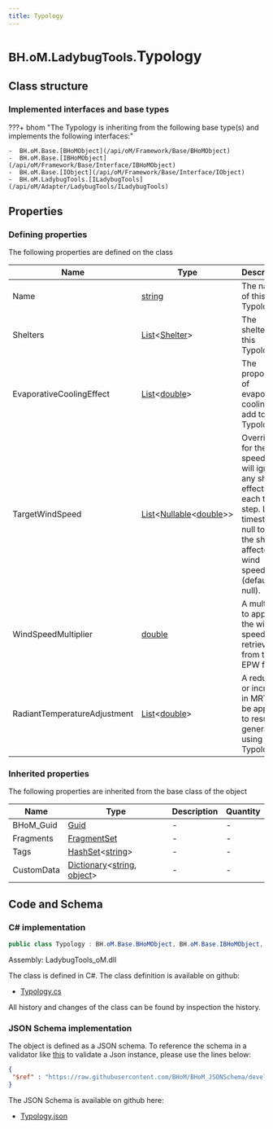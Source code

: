 ```yaml
---
title: Typology
---
```


# <small>BH.oM.LadybugTools.</small>**Typology**



## Class structure

### Implemented interfaces and base types

???+ bhom "The Typology is inheriting from the following base type(s) and implements the following interfaces:"

    -  BH.oM.Base.[BHoMObject](/api/oM/Framework/Base/BHoMObject)
    -  BH.oM.Base.[IBHoMObject](/api/oM/Framework/Base/Interface/IBHoMObject)
    -  BH.oM.Base.[IObject](/api/oM/Framework/Base/Interface/IObject)
    -  BH.oM.LadybugTools.[ILadybugTools](/api/oM/Adapter/LadybugTools/ILadybugTools)


## Properties



### Defining properties

The following properties are defined on the class

| Name             | Type             | Description      | Quantity         |
|------------------|------------------|------------------|------------------|
| Name | [string](https://learn.microsoft.com/en-us/dotnet/api/System.String?view=netstandard-2.0) | The name of this Typology. | - |
| Shelters | [List](https://learn.microsoft.com/en-us/dotnet/api/System.Collections.Generic.List-1?view=netstandard-2.0)&lt;[Shelter](/api/oM/Adapter/LadybugTools/Geometry/Shelter)&gt; | The shelters for this Typology. | - |
| EvaporativeCoolingEffect | [List](https://learn.microsoft.com/en-us/dotnet/api/System.Collections.Generic.List-1?view=netstandard-2.0)&lt;[double](https://learn.microsoft.com/en-us/dotnet/api/System.Double?view=netstandard-2.0)&gt; | The proportion of evaporative cooling to add to this Typology. | - |
| TargetWindSpeed | [List](https://learn.microsoft.com/en-us/dotnet/api/System.Collections.Generic.List-1?view=netstandard-2.0)&lt;[Nullable](https://learn.microsoft.com/en-us/dotnet/api/System.Nullable-1?view=netstandard-2.0)&lt;[double](https://learn.microsoft.com/en-us/dotnet/api/System.Double?view=netstandard-2.0)&gt;&gt; | Override for the wind speed that will ignore any shelter effects for each time step. Leave timesteps null to use the shelter affected wind speeds (default null). | - |
| WindSpeedMultiplier | [double](https://learn.microsoft.com/en-us/dotnet/api/System.Double?view=netstandard-2.0) | A multiplier to apply to the wind speed retrieved from the EPW file. | - |
| RadiantTemperatureAdjustment | [List](https://learn.microsoft.com/en-us/dotnet/api/System.Collections.Generic.List-1?view=netstandard-2.0)&lt;[double](https://learn.microsoft.com/en-us/dotnet/api/System.Double?view=netstandard-2.0)&gt; | A reduction or increase in MRT to be applied to results generated using this Typology. | - |


### Inherited properties
The following properties are inherited from the base class of the object

| Name             | Type             | Description      | Quantity         |
|------------------|------------------|------------------|------------------|
| BHoM_Guid | [Guid](https://learn.microsoft.com/en-us/dotnet/api/System.Guid?view=netstandard-2.0) | - | - |
| Fragments | [FragmentSet](/api/oM/Framework/Base/FragmentSet) | - | - |
| Tags | [HashSet](https://learn.microsoft.com/en-us/dotnet/api/System.Collections.Generic.HashSet-1?view=netstandard-2.0)&lt;[string](https://learn.microsoft.com/en-us/dotnet/api/System.String?view=netstandard-2.0)&gt; | - | - |
| CustomData | [Dictionary](https://learn.microsoft.com/en-us/dotnet/api/System.Collections.Generic.Dictionary-2?view=netstandard-2.0)&lt;[string](https://learn.microsoft.com/en-us/dotnet/api/System.String?view=netstandard-2.0), [object](https://learn.microsoft.com/en-us/dotnet/api/System.Object?view=netstandard-2.0)&gt; | - | - |


## Code and Schema

### C# implementation

``` C# title="C#"
public class Typology : BH.oM.Base.BHoMObject, BH.oM.Base.IBHoMObject, BH.oM.Base.IObject, BH.oM.LadybugTools.ILadybugTools
```

Assembly: LadybugTools_oM.dll

The class is defined in C#. The class definition is available on github:

- [Typology.cs](https://github.com/BHoM/LadybugTools_Toolkit/blob/develop/LadybugTools_oM/Simulation\Typology.cs)

All history and changes of the class can be found by inspection the history.
### JSON Schema implementation

The object is defined as a JSON schema. To reference the schema in a validator like [this](https://www.jsonschemavalidator.net/) to validate a Json instance, please use the lines below:

``` json title="JSON Schema"
{
 "$ref" : "https://raw.githubusercontent.com/BHoM/BHoM_JSONSchema/develop/LadybugTools_oM/Typology.json"
}
```

The JSON Schema is available on github here:

- [Typology.json](https://github.com/BHoM/BHoM_JSONSchema/blob/develop/LadybugTools_oM/Typology.json)

